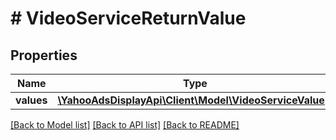 # # VideoServiceReturnValue

## Properties

Name | Type | Description | Notes
------------ | ------------- | ------------- | -------------
**values** | [**\YahooAdsDisplayApi\Client\Model\VideoServiceValue[]**](VideoServiceValue.md) |  | [optional]

[[Back to Model list]](../../README.md#models) [[Back to API list]](../../README.md#endpoints) [[Back to README]](../../README.md)

